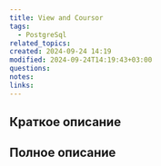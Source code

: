 ```yaml
---
title: View and Coursor
tags:
  - PostgreSql
related_topics: 
created: 2024-09-24 14:19
modified: 2024-09-24T14:19:43+03:00
questions: 
notes: 
links: 
---
```

## Краткое описание


## Полное описание
